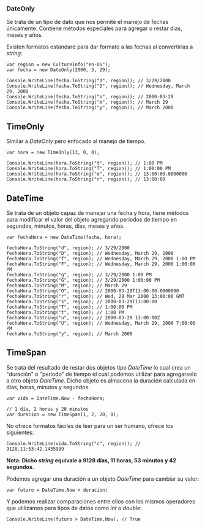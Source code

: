 ### DateOnly

Se trata de un tipo de dato que nos permite el manejo de fechas únicamente. Contiene métodos especiales para agregar o restar días, meses y años.

Existen formatos estandard para dar formato a las fechas al convertirlas a *string*:

```
var region = new CultureInfo("en-US");
var fecha = new DateOnly(2000, 3, 29);

Console.WriteLine(fecha.ToString("d", region)); // 3/29/2000
Console.WriteLine(fecha.ToString("D", region)); // Wednesday, March 29, 2000
Console.WriteLine(fecha.ToString("o", region)); // 2000-03-29
Console.WriteLine(fecha.ToString("m", region)); // March 29
Console.WriteLine(fecha.ToString("y", region)); // March 2000
```
## TimeOnly

Similar a *DateOnly* pero enfocado al manejo de tiempo.

```
var hora = new TimeOnly(13, 0, 0);

Console.WriteLine(hora.ToString("t", region)); // 1:00 PM
Console.WriteLine(hora.ToString("T", region)); // 1:00:00 PM
Console.WriteLine(hora.ToString("o", region)); // 13:00:00.0000000
Console.WriteLine(hora.ToString("r", region)); // 13:00:00
```
## DateTime

Se trata de un objeto capaz de manejar una fecha y hora, tiene métodos para modificar el valor del objeto agregando periodos de tiempo en segundos, minutos, horas, días, meses y años.

```
var fechaHora = new DateTime(fecha, hora);

fechaHora.ToString("d", region); // 3/29/2000
fechaHora.ToString("D", region); // Wednesday, March 29, 2000
fechaHora.ToString("f", region); // Wednesday, March 29, 2000 1:00 PM
fechaHora.ToString("F", region); // Wednesday, March 29, 2000 1:00:00 PM
fechaHora.ToString("g", region); // 3/29/2000 1:00 PM
fechaHora.ToString("G", region); // 3/29/2000 1:00:00 PM
fechaHora.ToString("M", region); // March 29
fechaHora.ToString("O", region); // 2000-03-29T13:00:00.0000000
fechaHora.ToString("r", region); // Wed, 29 Mar 2000 13:00:00 GMT
fechaHora.ToString("s", region); // 2000-03-29T13:00:00
fechaHora.ToString("T", region); // 1:00:00 PM
fechaHora.ToString("t", region); // 1:00 PM
fechaHora.ToString("u", region); // 2000-03-29 13:00:00Z
fechaHora.ToString("U", region); // Wednesday, March 29, 2000 7:00:00 PM
fechaHora.ToString("y", region); // March 2000
```
## TimeSpan

Se trata del resultado de restar dos objetos tipo *DateTime* lo cual crea un "duración" o "periodo" de tiempo el cual podemos utilizar para agregarselo a otro objeto *DateTime*. Dicho objeto es almacena la duración calculada en días, horas, minutos y segundos.

```
var vida = DateTime.Now - fechaHora;

// 1 día, 2 horas y 20 minutos
var duracion = new TimeSpan(1, 2, 20, 0);
```

No ofrece formatos fáciles de leer para un ser humano, ofrece los siguientes:

```
Console.WriteLine(vida.ToString("c", region)); // 9128.11:53:42.1435989
```

**Nota: Dicho *string* equivale a 9128 días, 11 horas, 53 minutos y 42 segundos.**

Podemos agregar una duración a un objeto *DateTime* para cambiar su valor:

```
var futuro = DateTime.Now + duracion;
```

Y podemos realizar comparaciones entre ellos con los mismos operadores que utilizamos para tipos de datos como *int* o *double*:

```
Console.WriteLine(futuro > DateTime.Now); // True
```